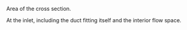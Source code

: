 Area of the cross section.

At the inlet, including the duct fitting itself and the interior flow space.
